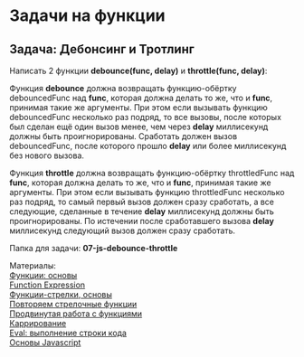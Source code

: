 # Задачи на функции
## Задача: Дебонсинг и Тротлинг

Написать 2 функции **debounce(func, delay)** и **throttle(func, delay)**:

Функция **debounce** должна возвращать функцию-обёртку debouncedFunc над **func**, которая должна делать то же, что и **func**, принимая такие же аргументы. При этом если вызывать функцию debouncedFunc несколько раз подряд, то все вызовы, после которых был сделан ещё один вызов менее, чем через **delay** миллисекунд должны быть проигнорированы. Сработать должен вызов debouncedFunc, после которого прошло **delay** или более миллисекунд без нового вызова.

Функция **throttle** должна возвращать функцию-обёртку throttledFunc над **func**, которая должна делать то же, что и **func**, принимая такие же аргументы. При этом если вызывать функцию throttledFunc несколько раз подряд, то самый первый вызов должен сразу сработать, а все следующие, сделанные в течение **delay** миллисекунд должны быть проигнорированы. По истечении после сработавшего вызова **delay** миллисекунд следующий вызов должен сразу сработать.

Папка для задачи: **07-js-debounce-throttle**

Материалы:  
[Функции: основы](https://learn.javascript.ru/function-basics)  
[Function Expression](https://learn.javascript.ru/function-expressions)  
[Функции-стрелки, основы](https://learn.javascript.ru/arrow-functions-basics)  
[Повторяем стрелочные функции](https://learn.javascript.ru/arrow-functions)  
[Продвинутая работа с функциями](https://learn.javascript.ru/advanced-functions)  
[Каррирование](https://learn.javascript.ru/currying-partials)  
[Eval: выполнение строки кода](https://learn.javascript.ru/eval)  
[Основы Javascript](https://learn.javascript.ru/first-steps)
